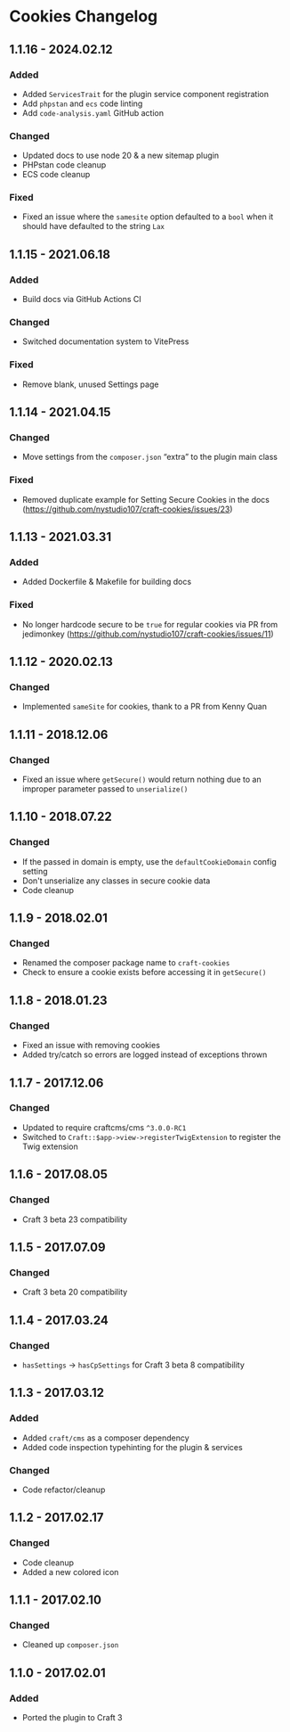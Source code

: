 # Cookies Changelog

## 1.1.16 - 2024.02.12
### Added
* Added `ServicesTrait` for the plugin service component registration
* Add `phpstan` and `ecs` code linting
* Add `code-analysis.yaml` GitHub action

### Changed
* Updated docs to use node 20 & a new sitemap plugin
* PHPstan code cleanup
* ECS code cleanup

### Fixed
* Fixed an issue where the `samesite` option defaulted to a `bool` when it should have defaulted to the string `Lax`

## 1.1.15 - 2021.06.18
### Added
* Build docs via GitHub Actions CI

### Changed
* Switched documentation system to VitePress

### Fixed
* Remove blank, unused Settings page

## 1.1.14 - 2021.04.15
### Changed
* Move settings from the `composer.json` “extra” to the plugin main class

### Fixed
* Removed duplicate example for Setting Secure Cookies in the docs (https://github.com/nystudio107/craft-cookies/issues/23)

## 1.1.13 - 2021.03.31
### Added
* Added Dockerfile & Makefile for building docs

### Fixed
* No longer hardcode secure to be `true` for regular cookies via PR from jedimonkey (https://github.com/nystudio107/craft-cookies/issues/11)

## 1.1.12 - 2020.02.13
### Changed
* Implemented `sameSite` for cookies, thank to a PR from Kenny Quan

## 1.1.11 - 2018.12.06
### Changed
* Fixed an issue where `getSecure()` would return nothing due to an improper parameter passed to `unserialize()`

## 1.1.10 - 2018.07.22
### Changed
* If the passed in domain is empty, use the `defaultCookieDomain` config setting
* Don't unserialize any classes in secure cookie data
* Code cleanup

## 1.1.9 - 2018.02.01
### Changed
* Renamed the composer package name to `craft-cookies`
* Check to ensure a cookie exists before accessing it in `getSecure()`

## 1.1.8 - 2018.01.23
### Changed
* Fixed an issue with removing cookies
* Added try/catch so errors are logged instead of exceptions thrown

## 1.1.7 - 2017.12.06
### Changed
* Updated to require craftcms/cms `^3.0.0-RC1`
* Switched to `Craft::$app->view->registerTwigExtension` to register the Twig extension

## 1.1.6 - 2017.08.05
### Changed
* Craft 3 beta 23 compatibility

## 1.1.5 - 2017.07.09
### Changed
* Craft 3 beta 20 compatibility

## 1.1.4 - 2017.03.24
### Changed
* `hasSettings` -> `hasCpSettings` for Craft 3 beta 8 compatibility

## 1.1.3 - 2017.03.12
### Added
* Added `craft/cms` as a composer dependency
* Added code inspection typehinting for the plugin & services

### Changed
* Code refactor/cleanup

## 1.1.2 - 2017.02.17
### Changed
* Code cleanup
* Added a new colored icon

## 1.1.1 - 2017.02.10
### Changed
* Cleaned up `composer.json`

## 1.1.0 - 2017.02.01
### Added
- Ported the plugin to Craft 3
